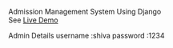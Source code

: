 Admission Management System Using Django <br>
See 
<a href=https://amsproject00.pythonanywhere.com>Live Demo</a>

Admin Details
username :shiva
password :1234
